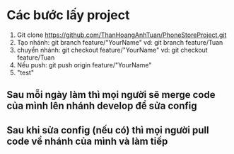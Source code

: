 # Các bước lấy project

1. Git clone https://github.com/ThanHoangAnhTuan/PhoneStoreProject.git
2. Tạo nhánh: git branch feature/"YourName"
   vd: git branch feature/Tuan
3. chuyển nhánh: git checkout feature/"YourName"
   vd: git checkout feature/Tuan
4. Nếu push: git push origin feature/"YourName"
5. "test"

## Sau mỗi ngày làm thì mọi người sẽ merge code của mình lên nhánh develop để sửa config

## Sau khi sửa config (nếu có) thì mọi người pull code về nhánh của mình và làm tiếp
